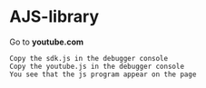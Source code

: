 # AJS-library

Go to **youtube.com**

    Copy the sdk.js in the debugger console
    Copy the youtube.js in the debugger console
    You see that the js program appear on the page
